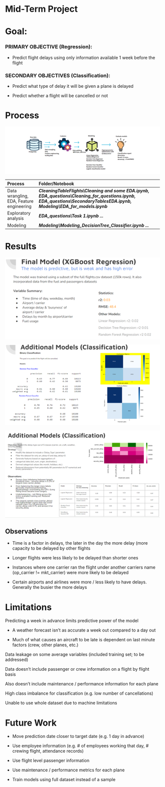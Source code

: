 # Mid-Term Project


# Goal:

### PRIMARY OBJECTIVE (Regression):

- Predict flight delays using only information available 1 week before the flight

### SECONDARY OBJECTIVES (Classification):

- Predict what type of delay it will be given a plane is delayed

- Predict whether a flight will be cancelled or not


# Process

![Process](Images/process.png)

|Process |   Folder/Notebook |
|:-|:-|
|Data wrangling, EDA, Feature engineering |***CleaningTableFlights\Cleaning and some EDA.ipynb, EDA_questions\Cleaning_for_questions.ipynb, EDA_questions\SecondaryTablesEDA.ipynb, Modeling\EDA_for_models.ipynb***|
|Exploratory analysis|***EDA_questions\Task 1.ipynb ...***|
|Modeling |***Modeling\Modeling_DecisionTree_Classifier.ipynb ...***|


# Results

![FM](Images/FM.PNG)

![BCM](Images/BCM.PNG)

![MCM](Images/MCM.PNG)

## Observations

- Time is a factor in delays, the later in the day the more delay (more capacity to be delayed by other flights

- Longer flights were less likely to be delayed than shorter ones

- Instances where one carrier ran the flight under another carriers name (op_carrier != mkt_carrier) were more likely to be delayed

- Certain airports and airlines were more / less likely to have delays. Generally the busier the more delays


# Limitations

Predicting a week in advance limits predictive power of the model 
- A weather forecast isn’t as accurate a week out compared to a day out

- Much of what causes an aircraft to be late is dependent on last minute factors (crew, other planes, etc.)

Data leakage on some average variables (included training set; to be addressed)

Data doesn’t include passenger or crew information on a flight by flight basis

Also doesn’t include maintenance / performance information for each plane

High class imbalance for classification (e.g. low number of cancellations)

Unable to use whole dataset due to machine limitations


# Future Work

- Move prediction date closer to target date (e.g. 1 day in advance)

- Use employee information (e.g. # of employees working that day, # crewing flight, attendance records)

- Use flight level passenger information

- Use maintenance / performance metrics for each plane

- Train models using full dataset instead of a sample


